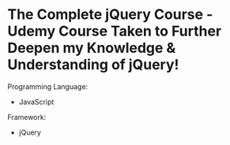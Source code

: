 # The Complete jQuery Course - Udemy Course Taken to Further Deepen my Knowledge & Understanding of jQuery!

Programming Language:
- JavaScript

Framework: 
- jQuery
